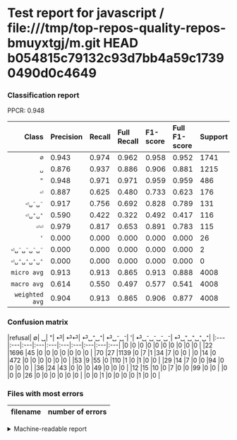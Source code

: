 # Test report for javascript / file:///tmp/top-repos-quality-repos-bmuyxtgj/m.git HEAD b054815c79132c93d7bb4a59c17390490d0c4649

### Classification report

PPCR: 0.948

| Class | Precision | Recall | Full Recall | F1-score | Full F1-score | Support | Full Support | PPCR |
|------:|:----------|:-------|:------------|:---------|:---------|:--------|:-------------|:-----|
| `∅` | 0.943| 0.974| 0.962| 0.958| 0.952| 1741| 1763| 0.988 |
| `␣` | 0.876| 0.937| 0.886| 0.906| 0.881| 1215| 1285| 0.946 |
| `"` | 0.948| 0.971| 0.971| 0.959| 0.959| 486| 486| 1.000 |
| `⏎` | 0.887| 0.625| 0.480| 0.733| 0.623| 176| 229| 0.769 |
| `⏎␣⁻␣⁻` | 0.917| 0.756| 0.692| 0.828| 0.789| 131| 143| 0.916 |
| `⏎␣⁺␣⁺` | 0.590| 0.422| 0.322| 0.492| 0.417| 116| 152| 0.763 |
| `⏎⏎` | 0.979| 0.817| 0.653| 0.891| 0.783| 115| 144| 0.799 |
| `'` | 0.000| 0.000| 0.000| 0.000| 0.000| 26| 26| 1.000 |
| `⏎␣⁻␣⁻␣⁻␣⁻` | 0.000| 0.000| 0.000| 0.000| 0.000| 2| 2| 1.000 |
| `⏎␣⁺␣⁺␣⁺␣⁺` | 0.000| 0.000| 0.000| 0.000| 0.000| 0| 0| 0.000 |
| `micro avg` | 0.913| 0.913| 0.865| 0.913| 0.888| 4008| 4230| 0.948 |
| `macro avg` | 0.614| 0.550| 0.497| 0.577| 0.541| 4008| 4230| 0.948 |
| `weighted avg` | 0.904| 0.913| 0.865| 0.906| 0.877| 4008| 4230| 0.948 |

### Confusion matrix

|refusal|  ∅| ␣| "| ⏎| ⏎⏎| ⏎␣⁺␣⁺| ⏎␣⁻␣⁻| '| ⏎␣⁻␣⁻␣⁻␣⁻| ⏎␣⁺␣⁺␣⁺␣⁺| 
|:---|:---|:---|:---|:---|:---|:---|:---|:---|:---|
|0 |0 |0 |0 |0 |0 |0 |0 |0 |0 |
|22 |1696 |45 |0 |0 |0 |0 |0 |0 |0 |
|70 |27 |1139 |0 |7 |1 |34 |7 |0 |0 |
|0 |14 |0 |472 |0 |0 |0 |0 |0 |0 |
|53 |9 |55 |0 |110 |1 |0 |1 |0 |0 |
|29 |14 |7 |0 |0 |94 |0 |0 |0 |0 |
|36 |24 |43 |0 |0 |0 |49 |0 |0 |0 |
|12 |15 |10 |0 |7 |0 |0 |99 |0 |0 |
|0 |0 |0 |26 |0 |0 |0 |0 |0 |0 |
|0 |0 |1 |0 |0 |0 |0 |1 |0 |0 |

### Files with most errors

| filename | number of errors|
|:----:|:-----|

<details>
    <summary>Machine-readable report</summary>
```json
{
  "cl_report": {"\"": {"f1-score": 0.9593495934959351, "precision": 0.9477911646586346, "recall": 0.9711934156378601, "support": 486}, "\u0027": {"f1-score": 0.0, "precision": 0.0, "recall": 0.0, "support": 26}, "macro avg": {"f1-score": 0.5768549879845905, "precision": 0.6139982534105819, "recall": 0.5503325049354924, "support": 4008}, "micro avg": {"f1-score": 0.9129241516966068, "precision": 0.9129241516966068, "recall": 0.9129241516966068, "support": 4008}, "weighted avg": {"f1-score": 0.9062238643794599, "precision": 0.904134885930862, "recall": 0.9129241516966068, "support": 4008}, "\u2205": {"f1-score": 0.9581920903954801, "precision": 0.942745969983324, "recall": 0.974152785755313, "support": 1741}, "\u23ce": {"f1-score": 0.7333333333333333, "precision": 0.8870967741935484, "recall": 0.625, "support": 176}, "\u23ce\u23ce": {"f1-score": 0.8909952606635071, "precision": 0.9791666666666666, "recall": 0.8173913043478261, "support": 115}, "\u23ce\u2423\u207a\u2423\u207a": {"f1-score": 0.492462311557789, "precision": 0.5903614457831325, "recall": 0.4224137931034483, "support": 116}, "\u23ce\u2423\u207a\u2423\u207a\u2423\u207a\u2423\u207a": {"f1-score": 0.0, "precision": 0.0, "recall": 0.0, "support": 0}, "\u23ce\u2423\u207b\u2423\u207b": {"f1-score": 0.8284518828451883, "precision": 0.9166666666666666, "recall": 0.7557251908396947, "support": 131}, "\u23ce\u2423\u207b\u2423\u207b\u2423\u207b\u2423\u207b": {"f1-score": 0.0, "precision": 0.0, "recall": 0.0, "support": 2}, "\u2423": {"f1-score": 0.9057654075546719, "precision": 0.8761538461538462, "recall": 0.9374485596707819, "support": 1215}},
  "cl_report_full": {"\"": {"f1-score": 0.9593495934959351, "precision": 0.9477911646586346, "recall": 0.9711934156378601, "support": 486}, "\u0027": {"f1-score": 0.0, "precision": 0.0, "recall": 0.0, "support": 26}, "macro avg": {"f1-score": 0.540529020108937, "precision": 0.6139982534105819, "recall": 0.49673745714214784, "support": 4230}, "micro avg": {"f1-score": 0.8883224083515416, "precision": 0.9129241516966068, "recall": 0.8650118203309692, "support": 4230}, "weighted avg": {"f1-score": 0.8768806732167737, "precision": 0.9015387181548655, "recall": 0.8650118203309692, "support": 4230}, "\u2205": {"f1-score": 0.9522740033688939, "precision": 0.942745969983324, "recall": 0.9619965967101531, "support": 1763}, "\u23ce": {"f1-score": 0.623229461756374, "precision": 0.8870967741935484, "recall": 0.48034934497816595, "support": 229}, "\u23ce\u23ce": {"f1-score": 0.7833333333333333, "precision": 0.9791666666666666, "recall": 0.6527777777777778, "support": 144}, "\u23ce\u2423\u207a\u2423\u207a": {"f1-score": 0.41702127659574467, "precision": 0.5903614457831325, "recall": 0.3223684210526316, "support": 152}, "\u23ce\u2423\u207a\u2423\u207a\u2423\u207a\u2423\u207a": {"f1-score": 0.0, "precision": 0.0, "recall": 0.0, "support": 0}, "\u23ce\u2423\u207b\u2423\u207b": {"f1-score": 0.7888446215139442, "precision": 0.9166666666666666, "recall": 0.6923076923076923, "support": 143}, "\u23ce\u2423\u207b\u2423\u207b\u2423\u207b\u2423\u207b": {"f1-score": 0.0, "precision": 0.0, "recall": 0.0, "support": 2}, "\u2423": {"f1-score": 0.881237911025145, "precision": 0.8761538461538462, "recall": 0.8863813229571984, "support": 1285}},
  "ppcr": 0.9475177304964539
}
```
</details>
